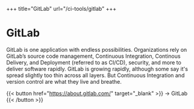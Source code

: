 +++
title="GitLab"
url="/ci-tools/gitlab"
+++

# GitLab

GitLab is one application with endless possibilities. Organizations rely on GitLab’s source code management, Continuous Integration, Continous Delivery, and Deployment (referred to as CI/CD), security, and more to deliver software rapidly. GitLab is growing rapidly, although some say it's spread slightly too thin across all layers. But Continuous Integration and version control are what they live and breathe.

{{< button href="https://about.gitlab.com/" target="_blank" >}}
-> GitLab
{{< /button >}}
